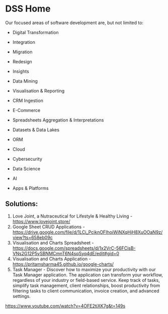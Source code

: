 # DSS Home

Our focused areas of software development are, but not limited to:

- Digital Transformation 

- Integration

- Migration 

- Redesign

- Insights

- Data Mining

- Visualisation & Reporting

- CRM Ingestion

- E-Commerce

- Spreadsheets Aggregation & Interpretations 

- Datasets & Data Lakes

- ORM

- Cloud

- Cybersecurity

- Data Science

- AI

- Apps & Platforms

## Solutions:

1. Love Joint, a Nutraceutical for Lifestyle & Healthy Living - https://www.lovejoint.store/
2. Google Sheet CRUD Applications - https://drive.google.com/file/d/1LCi_PciknOFIhoiWiNXqHjH8XuOOaN9z/view?ts=658eb09c
3. Visualisation and Charts Spreadsheet - https://docs.google.com/spreadsheets/d/1x2VrC-56FCisB-VNs2G12P5ySBNMCmnT6N4sqSyq4dE/edit#gid=0
4. Visualisation and Charts Application - https://pritamsharma45.github.io/google-charts/
5. Task Manager -
Discover how to maximize your productivity with our Task Manager application. The application can transform your workflow, regardless of your industry or field-based service. Keep track of tasks, simplify task management, client relationships, boost productivity from filtering tasks to client communication, invoice creation, and advanced settings.

 https://www.youtube.com/watch?v=4OFE2tiXK7g&t=149s

